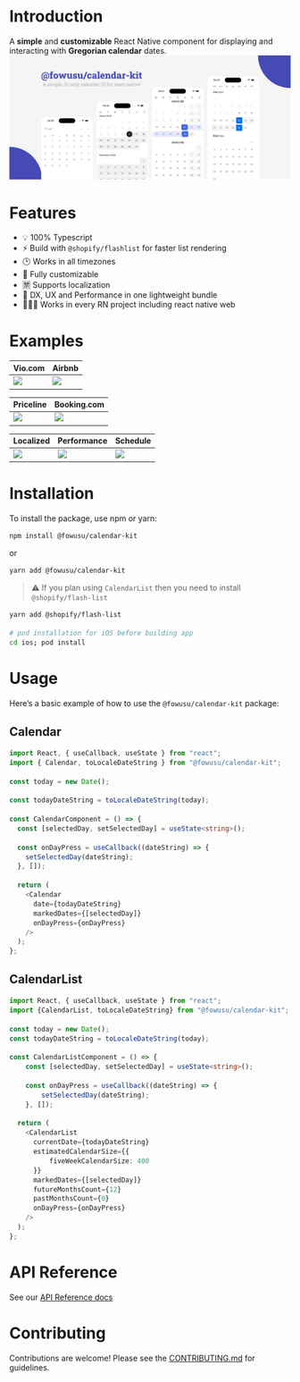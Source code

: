 # Introduction
A **simple** and **customizable** React Native component for displaying and interacting with **Gregorian calendar** dates.
![@fowusu/calendar-kit](https://github.com/f0wu5u/calendar-kit/blob/master/static/calendar-kit.png?raw=true)

# Features
- 💡 100% Typescript
- ⚡️ Build with `@shopify/flashlist` for faster list rendering
- 🕑 Works in all timezones
- 🎨 Fully customizable
- 🈲 Supports localization
- 🚀 DX, UX and Performance in one lightweight bundle
- 👨🏽‍💻 Works in every RN project including react native web

# Examples

| Vio.com                                                                                             | Airbnb                                                                                                |
|-----------------------------------------------------------------------------------------------------|-------------------------------------------------------------------------------------------------------|
| <img width="380" src="https://github.com/f0wu5u/calendar-kit/blob/master/static/vio-calendar.gif" /> | <img width="380" src="https://github.com/f0wu5u/calendar-kit/blob/master/static/airbnb-calendar.gif"/> |

| Priceline                                                                                                 | Booking.com                                                                                            |
|-----------------------------------------------------------------------------------------------------------|--------------------------------------------------------------------------------------------------------|
| <img width="380" src="https://github.com/f0wu5u/calendar-kit/blob/master/static/priceline-calendar.gif" /> | <img width="380" src="https://github.com/f0wu5u/calendar-kit/blob/master/static/booking-calendar.gif"/> |

| Localized                                                                                                 | Performance                                                                                                | Schedule                                                                                                |
|-----------------------------------------------------------------------------------------------------------|------------------------------------------------------------------------------------------------------------|---------------------------------------------------------------------------------------------------------|
| <img width="380" src="https://github.com/f0wu5u/calendar-kit/blob/master/static/localize-calendar.gif" /> | <img width="380" src="https://github.com/f0wu5u/calendar-kit/blob/master/static/performance-calendar.gif"/> | <img width="380" src="https://github.com/f0wu5u/calendar-kit/blob/master/static/schedule-calendar.gif"/> |


# Installation
To install the package, use npm or yarn:

```bash
npm install @fowusu/calendar-kit
```
or

```bash
yarn add @fowusu/calendar-kit
```

> ⚠️ If you plan using `CalendarList` then you need to install `@shopify/flash-list`
```bash
yarn add @shopify/flash-list

# pod installation for iOS before building app
cd ios; pod install
```

# Usage
Here’s a basic example of how to use the `@fowusu/calendar-kit` package:

## Calendar
```typescript jsx
import React, { useCallback, useState } from "react";
import { Calendar, toLocaleDateString } from "@fowusu/calendar-kit";

const today = new Date();

const todayDateString = toLocaleDateString(today);

const CalendarComponent = () => {
  const [selectedDay, setSelectedDay] = useState<string>();

  const onDayPress = useCallback((dateString) => {
    setSelectedDay(dateString);
  }, []);

  return (
    <Calendar
      date={todayDateString}
      markedDates={[selectedDay]}
      onDayPress={onDayPress}
    />
  );
};
```

## CalendarList
```typescript jsx
import React, { useCallback, useState } from "react";
import {CalendarList, toLocaleDateString} from "@fowusu/calendar-kit";

const today = new Date();
const todayDateString = toLocaleDateString(today);

const CalendarListComponent = () => {
    const [selectedDay, setSelectedDay] = useState<string>();
    
    const onDayPress = useCallback((dateString) => {
        setSelectedDay(dateString);
    }, []);

  return (
    <CalendarList
      currentDate={todayDateString}
      estimatedCalendarSize={{
          fiveWeekCalendarSize: 400
      }}
      markedDates={[selectedDay]}
      futureMonthsCount={12}
      pastMonthsCount={0}
      onDayPress={onDayPress}
    />
  );
};
```

# API Reference
See our [API Reference docs](API_REFERENCE.md)
# Contributing
Contributions are welcome! Please see the [CONTRIBUTING.md](CONTRIBUTING.md) for guidelines.

